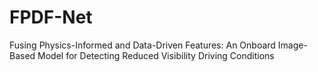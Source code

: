 # FPDF-Net
Fusing Physics-Informed and Data-Driven Features: An Onboard Image-Based Model for Detecting Reduced Visibility Driving Conditions
